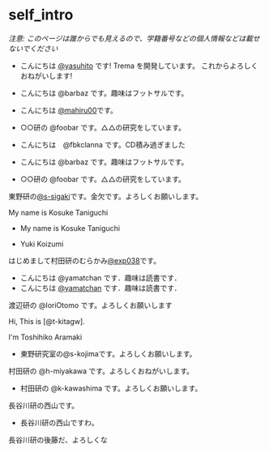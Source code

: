 # self_intro

_注意: このページは誰からでも見えるので、学籍番号などの個人情報などは載せないでください_

* こんにちは [@yasuhito](https://github.com/yasuhito) です! Trema を開発しています。
  これからよろしくおねがいします!
* こんにちは @barbaz です。趣味はフットサルです。
* こんにちは [@mahiru00](https://github.com/mahiru00)です。
* ○○研の @foobar です。△△の研究をしています。
* こんにちは　@fbkclanna です。CD積み過ぎました

* こんにちは @barbaz です。趣味はフットサルです。
* ○○研の @foobar です。△△の研究をしています。

東野研の[@s-sigaki](https://github.com/s-sigaki)です。金欠です。よろしくお願いします。


My name is Kosuke Taniguchi
* My name is Kosuke Taniguchi


* Yuki Koizumi

はじめまして村田研のむらかみ[@exp038](http://github.com/exp038)です。

* こんにちは @yamatchan です．趣味は読書です．
* こんにちは [@yamatchan](https://github.com/yamatchan) です．趣味は読書です．

渡辺研の @IoriOtomo です。よろしくお願いします

Hi, This is [@t-kitagw].

I'm Toshihiko Aramaki

* 東野研究室の@s-kojimaです。よろしくお願いします。

村田研の @h-miyakawa です。よろしくおねがいします。

* 村田研の @k-kawashima です。よろしくお願いします。

長谷川研の西山です。

* 長谷川研の西山ですわ。

長谷川研の後藤だ、よろしくな

